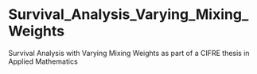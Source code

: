 # Survival_Analysis_Varying_Mixing_Weights
Survival Analysis with Varying Mixing Weights as part of a CIFRE thesis in Applied Mathematics 
